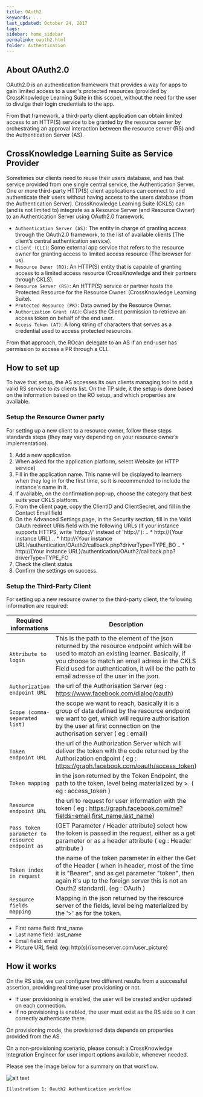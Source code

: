 ```yaml
---
title: OAuth2
keywords: ...
last_updated: October 24, 2017
tags:
sidebar: home_sidebar
permalink: oauth2.html
folder: Authentication
---
```


## About OAuth2.0


OAuth2.0 is an authentication framework that provides a way for apps to gain limited access to a user's protected resources (provided by CrossKnowledge Learning Suite in this scope), without the need for the user to divulge their login credentials to the app.

From that framework, a third-party client application can obtain limited access to an HTTP(S) service to be granted by the resource owner by orchestrating an approval interaction between the resource server (RS) and the Authentication Server (AS).


## CrossKnowledge Learning Suite as Service Provider

Sometimes our clients need to reuse their users database, and has that service provided from one single central service, the Authentication Server. 
One or more third-party HTTP(S) client applications can connect to and authenticate their users without having access to the users database (from the Authentication Server). 
CrossKnowledge Learning Suite (CKLS) can (and is not limited to) integrate as a Resource Server (and Resource Owner) to an Authentication Server using OAuth2.0 framework.

* `Authentication Server (AS)`: The entity in charge of granting access through the OAuth2.0 framework, to the list of available clients (The client’s central authentication service).
* `Client (CLI)`: Some external app service that refers to the resource owner for granting access to limited access resource (The browser for us).
* `Resource Owner (RO)`: An HTTP(S) entity that is capable of granting access to a limited access resource (CrossKnowledge and their partners through CKLS).
* `Resource Server (RS)`: An HTTP(S) service or partner hosts the Protected Resource for the Resource Owner. (CrossKnowledge Learning Suite).
* `Protected Resource (PR)`: Data owned by the Resource Owner.
* `Authorization Grant (AG)`: Gives the Client permission to retrieve an access token on behalf of the end user.
* `Access Token (AT)`: A long string of characters that serves as a credential used to access protected resources.

From that approach, the ROcan delegate to an AS if an end-user has permission to access a PR through a CLI.


## How to set up

To have that setup, the AS accesses its own clients managing tool to add a valid RS service to its clients list. 
On the TP side, it the setup is done based on the information based on the RO setup, and which properties are available.

### Setup the Resource Owner party

For setting up a new client to a resource owner, follow these steps standards steps (they may vary depending on your resource owner’s implementation).
1.	Add a new application
2.	When asked for the application platform, select Website (or HTTP service)
3.	Fill in the application name. This name will be displayed to learners when they log in for the first time, so it is recommended to include the instance's name in it.
4.	If available, on the confirmation pop-up, choose the category that best suits your CKLS platform.
5.	From the client page, copy the ClientID and ClientSecret, and fill in the Contact Email field
6.	On the Advanced Settings page, in the Security section, fill in the Valid OAuth redirect URIs field with the following URLs (if your instance supports HTTPS, write 'https://' instead of 'http://'):
.. * http://{Your instance URL}
.. * http://{Your instance URL}/authentication/OAuth2/callback.php?driverType=TYPE_BO
.. * http://{Your instance URL}/authentication/OAuth2/callback.php?driverType=TYPE_FO
7.	Check the client status
8.	Confirm the settings on success.

### Setup the Third-Party Client

For setting up a new resource owner to the third-party client, the following information are required:

Required informations | Description
--- | ---
`Attribute to login` | This is the path to the element of the json returned by the resource endpoint which will be used to match an existing learner. Basically, if you choose to match an email adress in the CKLS Field used for authentication, it will be the path to email adresse of the user in the json.
`Authorization endpoint URL` |the url of the Authorisation Server (eg : https://www.facebook.com/dialog/oauth)
`Scope (comma-separated list)` | the scope we want to reach, basically it is a group of data defined by the resource endpoint we want to get, which will require authorisation by the user at first connection on the authorisation server ( eg : email)
`Token endpoint URL` | the url of the Authorization Server which will deliver the token with the code returned by the Authorization endpoint ( eg : https://graph.facebook.com/oauth/access_token)
`Token mapping` | in the json returned by the Token Endpoint, the path to the token, level being materialized by >. ( eg : access_token )
`Resource endpoint URL` | the url to request for user information with the token ( eg : https://graph.facebook.com/me?fields=email,first_name,last_name)
`Pass token parameter to resource endpoint as` | [GET Parameter / Header attribute] select how the token is passed in the request, either as a get parameter or as a header attribute ( eg : Header attribute )
`Token index in request` | the name of the token parameter in either the Get of the Header ( when in header, most of the time it is "Bearer", and as get parameter "token", then again it's up to the foreign server this is not an Oauth2 standard). (eg : OAuth )
`Resource fields mapping` | Mapping in the json returned by the resource server of the fields, level being materialized by the '>' as for the token.

* First name field: first_name
* Last name field: last_name
* Email field: email
* Picture URL field: (eg: http(s)//someserver.com/user_picture)


## How it works

On the RS side, we can configure two different results from a successful assertion, providing real time user provisioning or not.
* If user provisioning is enabled, the user will be created and/or updated on each connection. 
* If no provisioning is enabled, the user must exist as the RS side so it can correctly authenticate there.

On provisioning mode, the provisioned data depends on properties provided from the AS.

On a non-provisioning scenario, please consult a CrossKnowledge Integration Engineer for user import options available, whenever needed.

Please see the image below for a summary on that workflow.

![alt text](http://developers.crossknowledge.com/images/oauth2workflow.png)

`Illustration 1: Oauth2 Authentication workflow`

